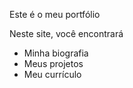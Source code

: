 Este é o meu portfólio

Neste site, você encontrará

- Minha biografia
- Meus projetos
- Meu currículo